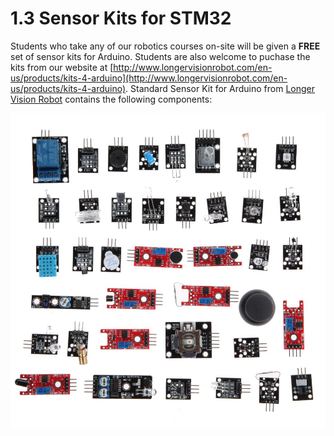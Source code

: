 # 1.3 Sensor Kits for STM32

Students who take any of our robotics courses on-site will be given a **FREE** set of sensor kits for Arduino. Students are also welcome to puchase the kits from our website at [http://www.longervisionrobot.com/en-us/products/kits-4-arduino](http://www.longervisionrobot.com/en-us/products/kits-4-arduino). Standard Sensor Kit for Arduino from [Longer Vision Robot](http://www.longervisionrobot.com) contains the following components:

![Image](./allsensors.jpg)